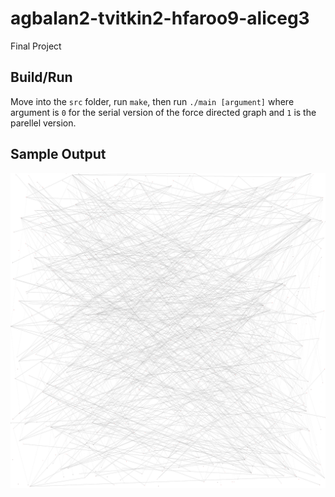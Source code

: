 # agbalan2-tvitkin2-hfaroo9-aliceg3
Final Project


## Build/Run
Move into the `src` folder, run `make`, then run `./main [argument]` where argument is `0` for the serial version of the force directed graph and `1` is the parellel version.

## Sample Output

![Graph output](src/testOutput.png)